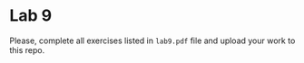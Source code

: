 # Lab 9

Please, complete all exercises listed in `lab9.pdf` file and upload your work to this repo.
